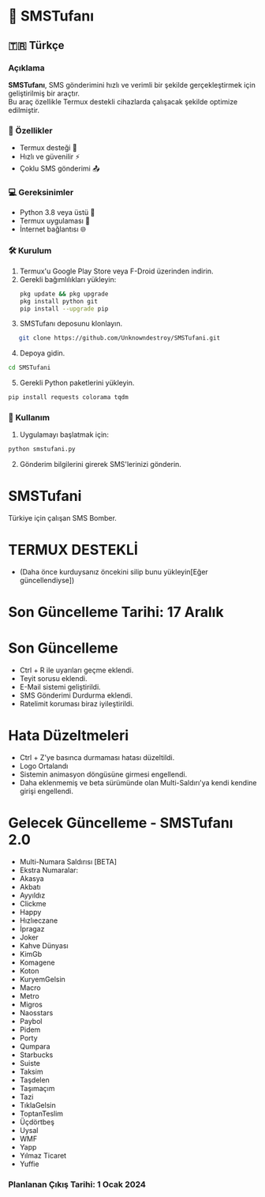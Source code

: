 # 📱 SMSTufanı  

## 🇹🇷 Türkçe  
### Açıklama  
**SMSTufanı**, SMS gönderimini hızlı ve verimli bir şekilde gerçekleştirmek için geliştirilmiş bir araçtır.  
Bu araç özellikle Termux destekli cihazlarda çalışacak şekilde optimize edilmiştir.  

### 🚀 Özellikler  
- Termux desteği 🤖  
- Hızlı ve güvenilir ⚡  
- Çoklu SMS gönderimi 📤  

### 💻 Gereksinimler  
- Python 3.8 veya üstü 🐍  
- Termux uygulaması 📱  
- İnternet bağlantısı 🌐  

### 🛠️ Kurulum  
1. Termux'u Google Play Store veya F-Droid üzerinden indirin.  
2. Gerekli bağımlılıkları yükleyin:  
   ```bash
   pkg update && pkg upgrade  
   pkg install python git  
   pip install --upgrade pip  

3. SMSTufanı deposunu klonlayın.
```bash
   git clone https://github.com/Unknowndestroy/SMSTufani.git  
```
4. Depoya gidin.
```bash
cd SMSTufani  
```
5. Gerekli Python paketlerini yükleyin.
```bash
pip install requests colorama tqdm
```
### 🎯 Kullanım

1. Uygulamayı başlatmak için:
```bash
python smstufani.py  
```
2. Gönderim bilgilerini girerek SMS'lerinizi gönderin.

# SMSTufani
Türkiye için çalışan SMS Bomber.
# TERMUX DESTEKLİ 
- (Daha önce kurduysanız öncekini silip bunu yükleyin[Eğer güncellendiyse])

# Son Güncelleme Tarihi: 17 Aralık

# Son Güncelleme
- Ctrl + R ile uyarıları geçme eklendi.
- Teyit sorusu eklendi.
- E-Mail sistemi geliştirildi.
- SMS Gönderimi Durdurma eklendi. 
- Ratelimit koruması biraz iyileştirildi.



# Hata Düzeltmeleri

- Ctrl + Z'ye basınca durmaması hatası düzeltildi.
- Logo Ortalandı
- Sistemin animasyon döngüsüne girmesi engellendi.
- Daha eklenmemiş ve beta sürümünde olan Multi-Saldırı'ya kendi kendine girişi engellendi.

# Gelecek Güncelleme - SMSTufanı 2.0

- Multi-Numara Saldırısı [BETA]
-  Ekstra Numaralar:
- Akasya  
- Akbatı  
- Ayyıldız  
- Clickme  
- Happy  
- Hızlıeczane  
- İpragaz  
- Joker  
- Kahve Dünyası  
- KimGb  
- Komagene  
- Koton  
- KuryemGelsin  
- Macro  
- Metro  
- Migros  
- Naosstars  
- Paybol  
- Pidem  
- Porty  
- Qumpara  
- Starbucks  
- Suiste  
- Taksim  
- Taşdelen  
- Taşımaçım  
- Tazi  
- TıklaGelsin  
- ToptanTeslim  
- Üçdörtbeş  
- Uysal  
- WMF  
- Yapp  
- Yılmaz Ticaret  
- Yuffie  


### Planlanan Çıkış Tarihi: 1 Ocak 2024
